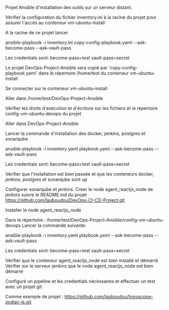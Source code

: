 Projet Ansible d'installation des outils sur un serveur distant.

Vérifier la configuration du fichier inventory.ini à la racine du projet pour assurer l'accès au conteneur vm-ubuntu-install

A la racine de ce projet lancer

ansible-playbook -i inventory.ini copy-config-playbook.yaml --ask-become-pass --ask-vault-pass

Les credentials sont: 
become-pass=test
vault-pass=secret

Le projet DevOps-Project-Ansible sera copié par 'copy-config-playbook.yaml' dans le répertoire /home/test du contenaur vm-ubuntu-install

Se connecter sur le conteneur vm-ubuntu-install

Aller dans /home/test/DevOps-Project-Ansible

Vérifier les droits d'exécution et d'écriture sur les fichiers et le répertoire config-vm-ubuntu-devops du projet

Aller dans DevOps-Project-Ansible

Lancer la commande d'installation des docker, jenkins, postgres et sonarqube

ansible-playbook -i inventory.yaml playbook.yaml --ask-become-pass --ask-vault-pass

Les credentials sont: 
become-pass=test
vault-pass=secret

Vérifier que l'installation est bien passée et que les conteneurs docker, jenkins, postgres et sonarqube sont up

Configurer sonarqube et jenkins. Créer le node agent_reactjs_node de jenkins 
suivre le README.md du projet https://github.com/lauboudou/DevOps-CI-CD-Project.git

Installer le node agent_reactjs_node

Dans le répertoire :  /home/test/DevOps-Project-Ansible/config-vm-ubuntu-devops
Lancer la commande suivante:

ansible-playbook -i inventory.yaml playbook.yaml --ask-become-pass --ask-vault-pass

Les credentials sont: 
become-pass=test
vault-pass=secret

Vérifier que le conteneur agent_reactjs_node est bien installé et démarré
Vérifier sur le serveur jenkins que le node agent_reactjs_node est bien démarré

Configuré un pipeline et les credentials nécéssaires et effectuer un test avec un projet git

Comme exemple de projet : https://github.com/lauboudou/horoscope-zodiac-js.git

